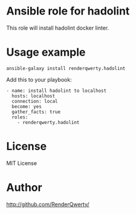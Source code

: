 # Ansible role for hadolint

This role will install hadolint docker linter.
# Usage example
    ansible-galaxy install renderqwerty.hadolint

Add this to your playbook:

    - name: install hadolint to localhost
      hosts: localhost
      connection: local
      become: yes
      gather_facts: true
      roles:
        - renderqwerty.hadolint

# License

MIT License

# Author

http://github.com/RenderQwerty/

